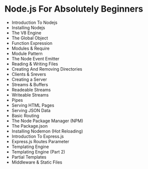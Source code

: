 <h1>Node.js For Absolutely Beginners</h2>
<ul>
<li>Introduction To Nodejs</li>
<li>Installing Nodejs</li>
<li>The V8 Engine</li>
<li>The Global Object</li>
<li>Function Expression</li>
<li>Modules & Require</li>
<li>Module Pattern</li>
<li>The Node Event Emitter</li>
<li>Reading & Writing Files</li>
<li>Creating And Removing Directories</li>
<li>Clients & Srevers</li>
<li>Creating a Server</li>
<li>Streams & Buffers</li>
<li>Readeable Streams</li>
<li>Writeable Streams</li>
<li>Pipes</li>
<li>Serving HTML Pages</li>
<li>Serving JSON Data</li>
<li>Basic Routing</li>
<li>The Node Package Manager (NPM)</li>
<li>The Package.json</li>
<li>Installing Nodemon (Hot Reloading)</li>
<li>Introduction To Express.js</li>
<li>Express.js Routes Parameter</li>
<li>Templating Engine</li>
<li>Templating Engine (Part 2)</li>
<li>Partial Templates</li>
<li>Middleware & Static Files</li>

</ul>
